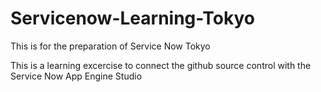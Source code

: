 # Servicenow-Learning-Tokyo
This is for the preparation of Service Now Tokyo 

This is a learning excercise to connect the github source control with the Service Now App Engine Studio
